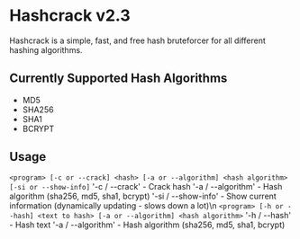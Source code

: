# Hashcrack v2.3

Hashcrack is a simple, fast, and free hash bruteforcer for all different hashing algorithms.

## Currently Supported Hash Algorithms

- MD5
- SHA256
- SHA1
- BCRYPT

## Usage

`<program> [-c or --crack] <hash> [-a or --algorithm] <hash algorithm> [-si or --show-info]`
'-c / --crack' - Crack hash
'-a / --algorithm' - Hash algorithm (sha256, md5, sha1, bcrypt)
'-si / --show-info' - Show current information (dynamically updating - slows down a lot)\n
`<program> [-h or --hash] <text to hash> [-a or --algorithm] <hash algorithm>`
'-h / --hash' - Hash text
'-a / --algorithm' - Hash algorithm (sha256, md5, sha1, bcrypt)
